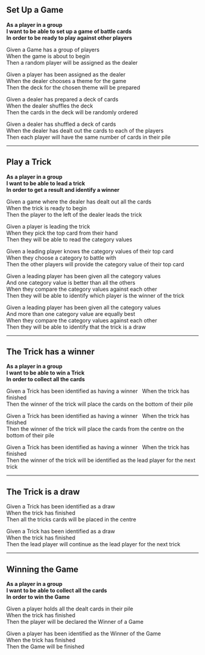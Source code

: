 Set Up a  Game
---

**As a player in a group  
I want to be able to set up a game of battle cards  
In order to be ready to play against other players**

Given a Game has a group of players  
When the game is about to begin  
Then a random player will be assigned as the dealer

Given a player has been assigned as the dealer  
When the dealer chooses a theme for the game  
Then the deck for the chosen theme will be prepared

Given a dealer has prepared a deck of cards  
When the dealer shuffles the deck  
Then the cards in the deck will be randomly ordered

Given a dealer has shuffled a deck of cards  
When the dealer has dealt out the cards to each of the players  
Then each player will have the same number of cards in their pile

---

Play a Trick
---

**As a player in a group  
I want to be able to lead a trick  
In order to get a result and identify a winner**

Given a game where the dealer has dealt out all the cards  
When the trick is ready to begin  
Then the player to the left of the dealer leads the trick

Given a player is leading the trick  
When they pick the top card from their hand  
Then they will be able to read the category values

Given a leading player knows the category values of their top card  
When they choose a category to battle with  
Then the other players will provide the category value of their top card

Given a leading player has been given all the category values  
	And one category value is better than all the others  
When they compare the category values against each other  
Then they will be able to identify which player is the winner of the trick

Given a leading player has been given all the category values  
	And more than one category value are equally best  
When they compare the category values against each other  
Then they will be able to identify that the trick is a draw

---

The Trick has a winner
---

**As a player in a group  
I want to be able to win a Trick  
In order to collect all the cards**

Given a Trick has been identified as having a winner  
When the trick has finished  
Then the winner of the trick will place the cards on the bottom of their pile

Given a Trick has been identified as having a winner  
When the trick has finished  
Then the winner of the trick will place the cards from the centre on the bottom of their pile

Given a Trick has been identified as having a winner  
When the trick has finished  
Then the winner of the trick will be identified as the lead player for the next trick

---

The Trick is a draw
---

Given a Trick has been identified as a draw  
When the trick has finished  
Then all the tricks cards will be placed in the centre

Given a Trick has been identified as a draw  
When the trick has finished  
Then the lead player will continue as the lead player for the next trick

---

Winning the Game
---

**As a player in a group  
I want to be able to collect all the cards  
In order to win the Game**

Given a player holds all the dealt cards in their pile  
When the trick has finished  
Then the player will be declared the Winner of a Game

Given a player has been identified as the Winner of the Game  
When the trick has finished  
Then the Game will be finished
